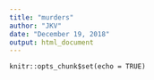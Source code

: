 ```yaml
---
title: "murders"
author: "JKV"
date: "December 19, 2018"
output: html_document
---
```


```{r setup, include=FALSE}
knitr::opts_chunk$set(echo = TRUE)
```

